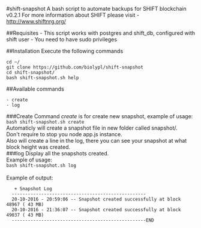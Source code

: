 #shift-snapshot
A bash script to automate backups for SHIFT blockchain<br>
v0.2.1
For more information about SHIFT please visit - http://www.shiftnrg.org/

##Requisites
    - This script works with postgres and shift_db, configured with shift user
    - You need to have sudo privileges

##Installation
Execute the following commands
```
cd ~/
git clone https://github.com/biolypl/shift-snapshot
cd shift-snapshot/
bash shift-snapshot.sh help
```
##Available commands

    - create
    - log
###Create
Command _create_ is for create new snapshot, example of usage:<br>
`bash shift-snapshot.sh create`<br>
Automaticly will create a snapshot file in new folder called snapshot/.<br>
Don't require to stop you node app.js instance.<br>
Also will create a line in the log, there you can see your snapshot at what block height was created.<br>
###log
Display all the snapshots created. <br>
Example of usage:<br>
`bash shift-snapshot.sh log`<br>
<br>
Example of output:<br>
```
   + Snapshot Log                                                                  
  --------------------------------------------------                               
  20-10-2016 - 20:59:06 -- Snapshot created successfully at block  48967 ( 43 MB)  
  20-10-2016 - 21:36:07 -- Snapshot created successfully at block  49037 ( 43 MB)  
  --------------------------------------------------END                            
